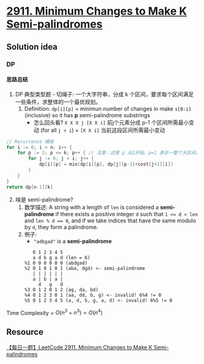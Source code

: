 # [2911. Minimum Changes to Make K Semi-palindromes](https://leetcode.com/problems/minimum-changes-to-make-k-semi-palindromes/description/)

## Solution idea
### DP
#### 思路总结
1. DP 典型类型题 - 切绳子: 一个大字符串，分成 k 个区间，要求每个区间满足一些条件，求整体的一个最优规划。
    1. Definition: `dp[i][p]` = minimun number of changes in make `s[0:i]` (inclusive) so it has **p** semi-palindrome substrings
        * 怎么回头看? `X X X j [X X i]` 前j个元素分成 p-1 个区间所需最小变动 (for all `j < i`) + `[X X i]` 当前这段区间所需最小变动
```go
// Recurrence 模版
for i := 0; i < n; i++ {
    for p := 2; p <= k; p++ { // 注意：这里 p 从2开始。p=1 表示一整个大区间，不做任何分割。p=0 没有意义。
        for j := 0; j < i; j++ {
            dp[i][p] = min(dp[i][p], dp[j][p-1]+cost[j+1][i])
        }
    }
}
return dp[n-1][k]
```

2. 啥是 semi-palindrome?
    1. 数学描述: A string with a length of `len` is considered a **semi-palindrome** if there exists a positive integer `d` such that `1 <= d < len` and `len % d == 0`, and if we take indices that have the same modulo by `d`, they form a palindrome.
    2. 例子:
        * `"adbgad"` is a **semi-palindrome**
        ```
           0 1 2 3 4 5
           a d b g a d (len = 6)
        %1 0 0 0 0 0 0 (abdgad)
        %2 0 1 0 1 0 1 (aba, dgd) <- semi-palindrome
           | | | | | |
           a | b | a |
             d   g   d
        %3 0 1 2 0 1 2 (ag, da, bd)
        %4 0 1 2 3 0 1 (aa, dd, b, g) <- invalid! 6%4 != 0
        %5 0 1 2 3 4 5 (a, d, b, g, a, d) <- invalid! 6%5 != 0
        ```

Time Complexity = $O(n^3 + n^3) = O(n^4)$
## Resource
[【每日一题】LeetCode 2911. Minimum Changes to Make K Semi-palindromes](https://www.youtube.com/watch?v=We7N0gmmkLg&ab_channel=HuifengGuan)